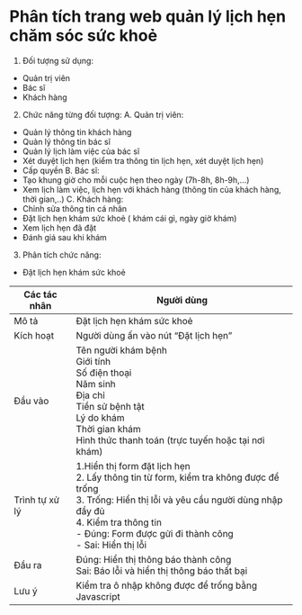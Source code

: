 # Phân tích trang web quản lý lịch hẹn chăm sóc sức khoẻ

1. Đối tượng sử dụng:
-   Quản trị viên
-   Bác sĩ
-   Khách hàng

2. Chức năng từng đối tượng:
   A. Quản trị viên:

-   Quản lý thông tin khách hàng
-   Quản lý thông tin bác sĩ
-   Quản lý lịch làm việc của bác sĩ
-   Xét duyệt lịch hẹn (kiểm tra thông tin lịch hẹn, xét duyệt lịch hẹn)
-   Cấp quyền
    B. Bác sĩ:
-   Tạo khung giờ cho mỗi cuộc hẹn theo ngày (7h-8h, 8h-9h,…)
-   Xem lịch làm việc, lịch hẹn với khách hàng (thông tin của khách hàng, thời gian,..)
    C. Khách hàng:
-   Chỉnh sửa thông tin cá nhân
-   Đặt lịch hẹn khám sức khoẻ ( khám cái gì, ngày giờ khám)
-   Xem lịch hẹn đã đặt
-   Đánh giá sau khi khám

3. Phân tích chức năng:

-   Đặt lịch hẹn khám sức khoẻ

| Các tác nhân | Người dùng                           |
| ------------ | ------------------------------------ |
| Mô tả        | Đặt lịch hẹn khám sức khoẻ           |
| Kích hoạt    | Người dùng ấn vào nút “Đặt lịch hẹn” |
| Đầu vào      | Tên người khám bệnh<br> Giới tính<br> Số điện thoại<br> Năm sinh<br> Địa chỉ<br> Tiền sử bệnh tật<br> Lý do khám<br> Thời gian khám<br> Hình thức thanh toán (trực tuyến hoặc tại nơi khám)|
| Trình tự xử lý| 1.Hiển thị form đặt lịch hẹn<br> 2. Lấy thông tin từ form, kiểm tra không được để trống<br> 3. Trống: Hiển thị lỗi và yêu cầu người dùng nhập đầy đủ<br> 4. Kiểm tra thông tin<br> - Đúng: Form được gửi đi thành công<br> - Sai: Hiển thị lỗi<br>|
| Đầu ra | Đúng: Hiển thị thông báo thành công<br>Sai: Báo lỗi và hiển thị thông báo thất bại |
| Lưu ý | Kiểm tra ô nhập không được để trống bằng Javascript |

